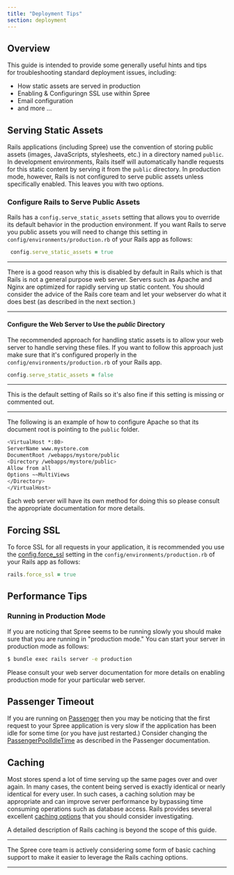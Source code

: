 ```yaml
---
title: "Deployment Tips"
section: deployment
---
```


## Overview

This guide is intended to provide some generally useful hints and tips\
for troubleshooting standard deployment issues, including:

* How static assets are served in production
* Enabling & Configuringn SSL use within Spree
* Email configuration
* and more ...

## Serving Static Assets

Rails applications (including Spree) use the convention of storing
public assets (images, JavaScripts, stylesheets, etc.) in a directory
named `public`. In development environments, Rails itself will
automatically handle requests for this static content by serving it from
the `public` directory. In production mode, however, Rails is not
configured to serve public assets unless specifically enabled. This
leaves you with two options.

### Configure Rails to Serve Public Assets

Rails has a `config.serve_static_assets` setting that allows you to
override its default behavior in the production environment. If you want
Rails to serve you public assets you will need to change this setting in
`config/environments/production.rb` of your Rails app as follows:

```ruby
 config.serve_static_assets = true
```

***
There is a good reason why this is disabled by default in Rails
which is that Rails is not a general purpose web server. Servers such as
Apache and Nginx are optimized for rapidly serving up static content.
You should consider the advice of the Rails core team and let your
webserver do what it does best (as described in the next section.)
***

#### Configure the Web Server to Use the *public* Directory

The recommended approach for handling static assets is to allow your web
server to handle serving these files. If you want to follow this
approach just make sure that it's configured properly in the
`config/environments/production.rb` of your Rails app.

```ruby
config.serve_static_assets = false
```
***
This is the default setting of Rails so it's also fine if this setting is missing or commented out.
***

The following is an example of how to configure Apache so that its document root is pointing to the `public` folder.

```bash
<VirtualHost *:80>
ServerName www.mystore.com
DocumentRoot /webapps/mystore/public
<Directory /webapps/mystore/public>
Allow from all
Options ~~MultiViews
</Directory>
</VirtualHost>
```

Each web server will have its own method for doing this so please consult the appropriate documentation for more details.

## Forcing SSL

To force SSL for all requests in your application, it is recommended you use the
[config.force_ssl](http://guides.rubyonrails.org/configuring.html) setting in the
`config/environments/production.rb` of your Rails app as follows:

```ruby
rails.force_ssl = true
```

## Performance Tips

### Running in Production Mode

If you are noticing that Spree seems to be running slowly you should
make sure that you are running in "production mode." You can start your
server in production mode as follows:

```bash
$ bundle exec rails server -e production
```

Please consult your web server documentation for more details on
enabling production mode for your particular web server.

## Passenger Timeout

If you are running on [Passenger](http://www.modrails.com) then you may be noticing that the first request to your Spree application is very slow if the application has been idle for some time (or you have just restarted.) Consider changing the [PassengerPoolIdleTime](http://www.modrails.com/documentation/Users%20guide%20Apache.html#PassengerPoolIdleTime) as described in the Passenger documentation.

## Caching

Most stores spend a lot of time serving up the same pages over and over
again. In many cases, the content being served is exactly identical or
nearly identical for every user. In such cases, a caching solution may
be appropriate and can improve server performance by bypassing time
consuming operations such as database access. Rails provides several
excellent [caching
options](http://guides.rubyonrails.org/caching_with_rails.html) that you
should consider investigating.

A detailed description of Rails caching is beyond the scope of this
guide.

***
The Spree core team is actively considering some form of basic
caching support to make it easier to leverage the Rails caching options.
***
